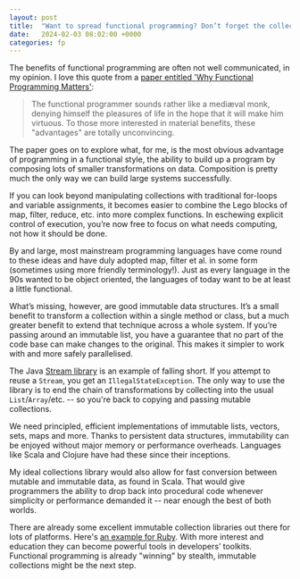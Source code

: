 ```yaml
---
layout: post
title:  "Want to spread functional programming? Don’t forget the collections"
date:   2024-02-03 08:02:00 +0000
categories: fp
---
```

The benefits of functional programming are often not well communicated, in my opinion. I love this quote from a [paper entitled 'Why Functional Programming Matters'](https://www.cs.kent.ac.uk/people/staff/dat/miranda/whyfp90.pdf):

> The functional programmer sounds rather like a mediæval monk, denying himself the pleasures of life in the hope that it will
make him virtuous. To those more interested in material benefits, these "advantages" are totally unconvincing.

The paper goes on to explore what, for me, is the most obvious advantage of programming in a functional style, the ability to build up a program by composing lots of smaller transformations on data. Composition is pretty much the only way we can build large systems successfully.

If you can look beyond manipulating collections with traditional for-loops and variable assignments, it becomes easier to combine the Lego blocks of map, filter, reduce, etc. into more complex functions. In eschewing explicit control of execution, you’re now free to focus on what needs computing, not how it should be done.

By and large, most mainstream programming languages have come round to these ideas and have duly adopted map, filter et al. in some form (sometimes using more friendly terminology!). Just as every language in the 90s wanted to be object oriented, the languages of today want to be at least a little functional.

What’s missing, however, are good immutable data structures. It’s a small benefit to transform a collection within a single method or class, but a much greater benefit to extend that technique across a whole system. If you’re passing around an immutable list, you have a guarantee that no part of the code base can make changes to the original. This makes it simpler to work with and more safely parallelised.

The Java [Stream library](https://docs.oracle.com/javase/8/docs/api/java/util/stream/Stream.html) is an example of falling short. If you attempt to reuse a `Stream`, you get an `IllegalStateException`. The only way to use the library is to end the chain of transformations by collecting into the usual `List`/`Array`/etc. -- so you're back to copying and passing mutable collections.

We need principled, efficient implementations of immutable lists, vectors, sets, maps and more. Thanks to persistent data structures, immutability can be enjoyed without major memory or performance overheads. Languages like Scala and Clojure have had these since their inceptions.

My ideal collections library would also allow for fast conversion between mutable and immutable data, as found in Scala. That would give programmers the ability to drop back into procedural code whenever simplicity or performance demanded it -- near enough the best of both worlds.

There are already some excellent immutable collection libraries out there for lots of platforms. Here's [an example for Ruby](https://github.com/hamstergem/hamster). With more interest and education they can become powerful tools in developers’ toolkits. Functional programming is already "winning" by stealth, immutable collections might be the next step.
